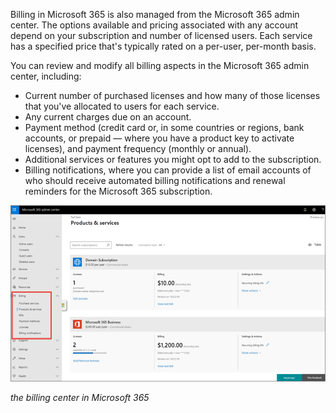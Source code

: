 Billing in Microsoft 365 is also managed from the Microsoft 365 admin center. The options available and pricing associated with any account depend on your subscription and number of licensed users. Each service has a specified price that's typically rated on a per-user, per-month basis.

You can review and modify all billing aspects in the Microsoft 365 admin center, including:
- Current number of purchased licenses and how many of those licenses that you've allocated to users for each service.
- Any current charges due on an account.
- Payment method (credit card or, in some countries or regions, bank accounts, or prepaid — where you have a product key to activate licenses), and payment frequency (monthly or annual).
- Additional services or features you might opt to add to the subscription.
- Billing notifications, where you can provide a list of email accounts of who should receive automated billing notifications and renewal reminders for the Microsoft 365 subscription.

![Billing](../media/2-billing.png)

*the billing center in Microsoft 365*

